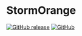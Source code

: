 # StormOrange
[![GitHub release](https://img.shields.io/badge/Version-v1.1.0-blue)](https://github.com/Drtp234/StormOrange/releases)
[![GitHub](https://img.shields.io/badge/Test-8-red)]()
